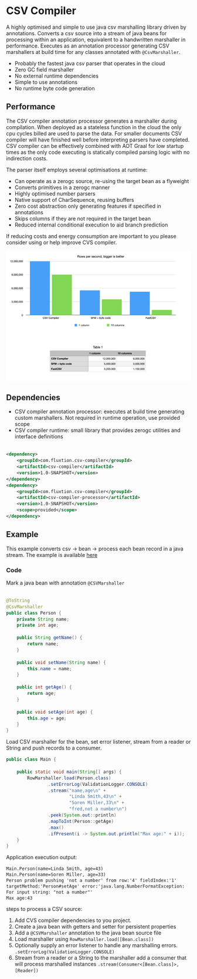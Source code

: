 # CSV Compiler

A highly optimised and simple to use java csv marshalling library driven by annotations. Converts a csv source into a
stream of java beans for processing within an application, equivalent to a handwritten marshaller in performance.
Executes as an annotation processor generating CSV marshallers at build time for any classes annotated
with ```@CsvMarshaller```.

- Probably the fastest java csv parser that operates in the cloud
- Zero GC field marshaller
- No external runtime dependencies
- Simple to use annotations
- No runtime byte code generation

## Performance

The CSV compiler annotation processor generates a marshaller during compilation. When deployed as a stateless function
in the cloud the only cpu cycles billed are used to parse the data. For smaller documents CSV compiler will have
finished well before interpreting parsers have completed. CSV compiler can be effectively combined with AOT Graal for
low startup times as the only code executing is statically compiled parsing logic with no indirection costs.

The parser itself employs several optimisations at runtime:

- Can operate as a zerogc source, re-using the target bean as a flyweight
- Converts primitives in a zerogc manner
- Highly optimised number parsers
- Native support of CharSequence, reusing buffers
- Zero cost abstraction only generating features if specified in annotations
- Skips columns if they are not required in the target bean
- Reduced internal conditional execution to aid branch prediction

If reducing costs and energy consumption are important to you please consider using or help improve CVS compiler.

![](images/CsvCompilerPerformanceGraphRelative.png)

## Dependencies

- CSV compiler annotation processor: executes at build time generating custom marshallers. Not required in runtime
  operation, use provided scope
- CSV compiler runtime: small library that provides zerogc utilities and interface definitions

```xml

<dependency>
    <groupId>com.fluxtion.csv-compiler</groupId>
    <artifactId>csv-compiler</artifactId>
    <version>1.0-SNAPSHOT</version>
</dependency>
<dependency>
    <groupId>com.fluxtion.csv-compiler</groupId>
    <artifactId>csv-compiler-processor</artifactId>
    <version>1.0-SNAPSHOT</version>
    <scope>provided</scope>
</dependency>
```

## Example

This example converts csv -> bean -> process each bean record in a java stream. The example is available [here]()

### Code

Mark a java bean with annotation ```@CSVMarshaller```

```java

@ToString
@CsvMarshaller
public class Person {
    private String name;
    private int age;

    public String getName() {
        return name;
    }

    public void setName(String name) {
        this.name = name;
    }

    public int getAge() {
        return age;
    }

    public void setAge(int age) {
        this.age = age;
    }
}
```

Load CSV marshaller for the bean, set error listener, stream from a reader or String and push records to a consumer.

```java
public class Main {

    public static void main(String[] args) {
        RowMarshaller.load(Person.class)
                .setErrorLog(ValidationLogger.CONSOLE)
                .stream("name,age\n" +
                        "Linda Smith,43\n" +
                        "Soren Miller,33\n" +
                        "fred,not a number\n")
                .peek(System.out::println)
                .mapToInt(Person::getAge)
                .max()
                .ifPresent(i -> System.out.println("Max age:" + i));
    }
}
```

Application execution output:

```text
Main.Person(name=Linda Smith, age=43)
Main.Person(name=Soren Miller, age=33)
Person problem pushing 'not a number' from row:'4' fieldIndex:'1' targetMethod:'Person#setAge' error:'java.lang.NumberFormatException: For input string: "not a number"'
Max age:43
```

steps to process a CSV source:

1. Add CVS compiler dependencies to you project.
2. Create a java bean with getters and setter for persistent properties
3. Add a ```@CSVMarshaller``` annotation to the java bean source file
4. Load marshaller using ```RowMarshaller.load([Bean.class])```
5. Optionally supply an error listener to handle any marshalling errors. ```.setErrorLog(ValidationLogger.CONSOLE)```
6. Stream from a reader or a String to the marshaller add a consumer that will process marshalled instances
   ```.stream(Consumer<[Bean.class]>, [Reader])```


